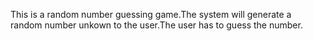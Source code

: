 This is a random number guessing game.The system will generate a random number unkown to the user.The user has to guess the number.
